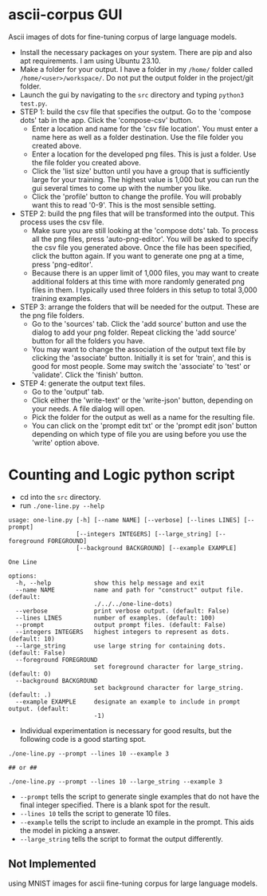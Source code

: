 # ascii-corpus GUI 
Ascii images of dots for fine-tuning corpus of large language models.

- Install the necessary packages on your system. There are pip and also apt requirements. I am using Ubuntu 23.10.
- Make a folder for your output. I have a folder in my `/home/` folder called `/home/<user>/workspace/`. Do not put the output folder in the project/git folder.
- Launch the gui by navigating to the `src` directory and typing `python3 test.py`.
- STEP 1: build the csv file that specifies the output. Go to the 'compose dots' tab in the app. Click the 'compose-csv' button.
  - Enter a location and name for the 'csv file location'. You must enter a name here as well as a folder destination. Use the file folder you created above.
  - Enter a location for the developed png files. This is just a folder. Use the file folder you created above.
  - Click the 'list size' button until you have a group that is sufficiently large for your training. The highest value is 1,000 but you can run the gui several times to come up with the number you like.
  - Click the 'profile' button to change the profile. You will probably want this to read '0-9'. This is the most sensible setting.
- STEP 2: build the png files that will be transformed into the output. This process uses the csv file.
  - Make sure you are still looking at the 'compose dots' tab. To process all the png files, press 'auto-png-editor'. You will be asked to specify the csv file you generated above. Once the file has been specified, click the button again. If you want to generate one png at a time, press 'png-editor'.
  - Because there is an upper limit of 1,000 files, you may want to create additional folders at this time with more randomly generated png files in them. I typically used three folders in this setup to total 3,000 training examples.
- STEP 3: arrange the folders that will be needed for the output. These are the png file folders.
  - Go to the 'sources' tab. Click the 'add source' button and use the dialog to add your png folder. Repeat clicking the 'add source' button for all the folders you have.
  - You may want to change the association of the output text file by clicking the 'associate' button. Initially it is set for 'train', and this is good for most people. Some may switch the 'associate' to 'test' or 'validate'. Click the 'finish' button.
- STEP 4: generate the output text files.
  - Go to the 'output' tab.
  - Click either the 'write-text' or the 'write-json' button, depending on your needs. A file dialog will open.
  - Pick the folder for the output as well as a name for the resulting file.
  - You can click on the 'prompt edit txt' or the 'prompt edit json' button depending on which type of file you are using before you use the 'write' option above.

# Counting and Logic python script

- cd into the `src` directory.
- run `./one-line.py --help`

```
usage: one-line.py [-h] [--name NAME] [--verbose] [--lines LINES] [--prompt]
                   [--integers INTEGERS] [--large_string] [--foreground FOREGROUND]
                   [--background BACKGROUND] [--example EXAMPLE]

One Line

options:
  -h, --help            show this help message and exit
  --name NAME           name and path for "construct" output file. (default:
                        ./../../one-line-dots)
  --verbose             print verbose output. (default: False)
  --lines LINES         number of examples. (default: 100)
  --prompt              output prompt files. (default: False)
  --integers INTEGERS   highest integers to represent as dots. (default: 10)
  --large_string        use large string for containing dots. (default: False)
  --foreground FOREGROUND
                        set foreground character for large_string. (default: O)
  --background BACKGROUND
                        set background character for large_string. (default: .)
  --example EXAMPLE     designate an example to include in prompt output. (default:
                        -1)
```
- Individual experimentation is necessary for good results, but the following code is a good starting spot.

```
./one-line.py --prompt --lines 10 --example 3 

## or ## 

./one-line.py --prompt --lines 10 --large_string --example 3 
```

- `--prompt` tells the script to generate single examples that do not have the final integer specified. There is a blank spot for the result.
- `--lines 10` tells the script to generate 10 files.
- `--example` tells the script to include an example in the prompt. This aids the model in picking a answer.
- `--large_string` tells the script to format the output differently. 

## Not Implemented
using MNIST images for ascii fine-tuning corpus for large language models.
